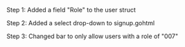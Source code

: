 Step 1:
Added a field "Role" to the user struct

Step 2:
Added a select drop-down to signup.gohtml

Step 3:
Changed bar to only allow users with a role of "007"

